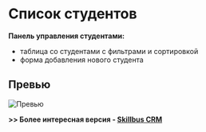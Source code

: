 # Список студентов
**Панель управления студентами:**
- таблица со студентами с фильтрами и сортировкой
- форма добавления нового студента

## Превью

![Превью](https://drive.google.com/uc?export=view&id=12Wdr8gFyk7beIbHIbBOZSXxudYHzJsBJ)

**>> Более интересная версия - [Skillbus CRM](https://github.com/yuann-se/SkillbusCRM)**
